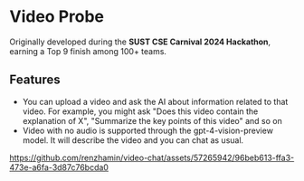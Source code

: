# Video Probe
Originally developed during the **SUST CSE Carnival 2024 Hackathon**, earning a Top 9 finish among 100+ teams.

## Features

- You can upload a video and ask the AI about information related to that video. For example, you might ask "Does this video contain the explanation of X", "Summarize the key points of this video" and so on
- Video with no audio is supported through the gpt-4-vision-preview model. It will describe the video and you can chat as usual.


https://github.com/renzhamin/video-chat/assets/57265942/96beb613-ffa3-473e-a6fa-3d87c76bcda0

